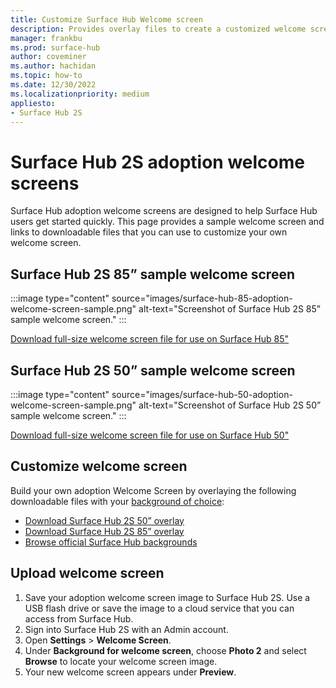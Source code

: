 ```yaml
---
title: Customize Surface Hub Welcome screen
description: Provides overlay files to create a customized welcome screen for Surface Hub 2S
manager: frankbu
ms.prod: surface-hub
author: coveminer
ms.author: hachidan
ms.topic: how-to
ms.date: 12/30/2022
ms.localizationpriority: medium
appliesto:
- Surface Hub 2S
---
```

# Surface Hub 2S adoption welcome screens

Surface Hub adoption welcome screens are designed to help Surface Hub users get started quickly. This page provides a sample welcome screen and links to downloadable files that you can use to customize your own welcome screen.

## Surface Hub 2S 85” sample welcome screen

:::image type="content" source="images/surface-hub-85-adoption-welcome-screen-sample.png" alt-text="Screenshot of Surface Hub 2S 85” sample welcome screen." :::

[Download full-size welcome screen file for use on Surface Hub 85"](downloads/surface-hub-85-adoption-welcome-screen.png)


## Surface Hub 2S 50” sample welcome screen

:::image type="content" source="images/surface-hub-50-adoption-welcome-screen-sample.png" alt-text="Screenshot of Surface Hub 2S 50” sample welcome screen." :::

[Download full-size welcome screen file for use on Surface Hub 50"](downloads/surface-hub-50-adoption-welcome-screen.png)


## Customize welcome screen

Build your own adoption Welcome Screen by overlaying the following downloadable files with your [background of choice](https://wallpaperhub.app/wallpapers/7820):

- [Download Surface Hub 2S 50” overlay](downloads/surface-hub-overlay-50-resized.png)
- [Download Surface Hub 2S 85” overlay](downloads/surface-hub-overlay-85-resized.png)
- [Browse official Surface Hub backgrounds](https://wallpaperhub.app/wallpapers/7820)

## Upload welcome screen

1. Save your adoption welcome screen image to Surface Hub 2S. Use a USB flash drive or save the image to a cloud service that you can access from Surface Hub. 
2. Sign into Surface Hub 2S with an Admin account.
3. Open **Settings** > **Welcome Screen**.
4. Under **Background for welcome screen**, choose **Photo 2** and select **Browse** to locate your welcome screen image.
5. Your new welcome screen appears under **Preview**.
